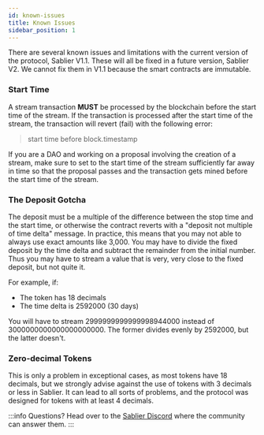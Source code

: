 ```yaml
---
id: known-issues
title: Known Issues
sidebar_position: 1
---
```


There are several known issues and limitations with the current version of the protocol, Sablier V1.1. These will all be
fixed in a future version, Sablier V2. We cannot fix them in V1.1 because the smart contracts are immutable.

### Start Time

A stream transaction **MUST** be processed by the blockchain before the start time of the stream. If the transaction is
processed after the start time of the stream, the transaction will revert (fail) with the following error:

> start time before block.timestamp

If you are a DAO and working on a proposal involving the creation of a stream, make sure to set to the start time of the stream sufficiently far away in time so that the proposal passes and the transaction gets mined before the start time of the stream.

### The Deposit Gotcha

The deposit must be a multiple of the difference between the stop time and the start time, or otherwise the contract reverts with a "deposit not multiple of time delta" message. In practice, this means that you may not able to always use exact amounts like 3,000. You may have to divide the fixed deposit by the time delta and subtract the remainder from the initial number. Thus you may have to stream a value that is very, very close to the fixed deposit, but not quite it.

For example, if:

- The token has 18 decimals
- The time delta is 2592000 (30 days)

You will have to stream 2999999999999998944000 instead of 3000000000000000000000. The former divides evenly by 2592000, but the latter doesn't.

### Zero-decimal Tokens

This is only a problem in exceptional cases, as most tokens have 18 decimals, but we strongly advise against the use of tokens with 3 decimals or less in Sablier. It can lead to all sorts of problems, and the protocol was designed for tokens with at least 4 decimals.

:::info
Questions? Head over to the [Sablier Discord](https://discord.gg/bSwRCwWRsT) where the community can answer them.
:::

